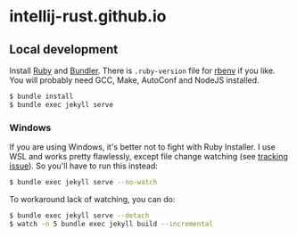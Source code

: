 # intellij-rust.github.io

## Local development

Install [Ruby](https://www.ruby-lang.org) and [Bundler](http://bundler.io/).
There is `.ruby-version` file for [rbenv](https://github.com/rbenv/rbenv) if you like.
You will probably need GCC, Make, AutoConf and NodeJS installed.  

```bash
$ bundle install
$ bundle exec jekyll serve
```

### Windows

If you are using Windows, it's better not to fight with Ruby Installer. I use WSL and works
pretty flawlessly, except file change watching (see
[tracking issue](https://github.com/Microsoft/BashOnWindows/issues/216)). So you'll have to run 
this instead:

```bash
$ bundle exec jekyll serve --no-watch
```

To workaround lack of watching, you can do:

```bash
$ bundle exec jekyll serve --detach
$ watch -n 5 bundle exec jekyll build --incremental
```
